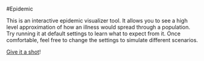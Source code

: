 #Epidemic

This is an interactive epidemic visualizer tool. It allows you to see a high level approximation of how an illness would spread through a population. Try running it at default settings to learn what to expect from it. Once comfortable, feel free to change the settings to simulate different scenarios.

[Give it a shot](https://alaricus.github.io/epidemic)!